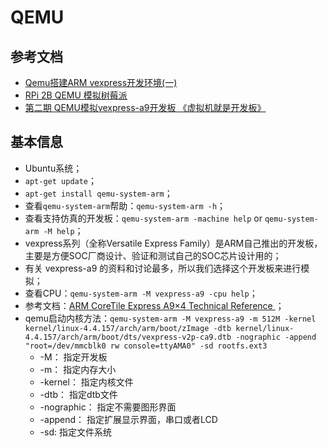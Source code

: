 # QEMU

## 参考文档

* [Qemu搭建ARM vexpress开发环境(一)](https://blog.csdn.net/u013738338/article/details/82961049)
* [RPi 2B QEMU 模拟树莓派](https://www.cnblogs.com/zengjfgit/p/6885455.html)
* [第二期 QEMU模拟vexpress-a9开发板 《虚拟机就是开发板》](https://blog.csdn.net/aggresss/article/details/54942848)

## 基本信息

* Ubuntu系统；
* `apt-get update`；
* `apt-get install qemu-system-arm`；
* 查看`qemu-system-arm`帮助：`qemu-system-arm -h`；
* 查看支持仿真的开发板：`qemu-system-arm -machine help` or `qemu-system-arm -M help`；
* vexpress系列（全称Versatile Express Family）是ARM自己推出的开发板，主要是方便SOC厂商设计、验证和测试自己的SOC芯片设计用的；
* 有关 vexpress-a9 的资料和讨论最多，所以我们选择这个开发板来进行模拟；
* 查看CPU：`qemu-system-arm -M vexpress-a9 -cpu help`；
* 参考文档：[ARM CoreTile Express A9×4 Technical Reference ](https://developer.arm.com/products/system-design/development-boards/soft-macro-models/docs/dui0448/latest/preface)；
* qemu启动内核方法：`qemu-system-arm -M vexpress-a9 -m 512M -kernel kernel/linux-4.4.157/arch/arm/boot/zImage -dtb kernel/linux-4.4.157/arch/arm/boot/dts/vexpress-v2p-ca9.dtb -nographic -append "root=/dev/mmcblk0 rw console=ttyAMA0" -sd rootfs.ext3`
  * -M：          指定开发板
  * -m：          指定内存大小
  * -kernel：     指定内核文件
  * -dtb：        指定dtb文件
  * -nographic：  指定不需要图形界面
  * -append：     指定扩展显示界面，串口或者LCD
  * -sd:          指定文件系统